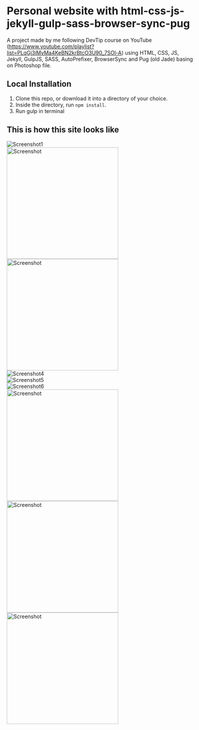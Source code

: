 Personal website with html-css-js-jekyll-gulp-sass-browser-sync-pug
=============================

A project made by me following DevTip course on YouTube (https://www.youtube.com/playlist?list=PLqGj3iMvMa4KeBN2krBtcO3U90_7SOl-A) using HTML, CSS, JS, Jekyll, GulpJS, SASS, AutoPrefixer, BrowserSync and Pug (old Jade) basing on Photoshop file.




## Local Installation

1. Clone this repo, or download it into a directory of your choice.
2. Inside the directory, run `npm install`.
3. Run gulp in terminal


## This is how this site looks like
![Screenshot1](/screenshots/1.png?raw=true "Screenshot1")
</br>
<img src="https://github.com/szymonhernik/Responsive_Personal_Website_Jekyll-Gulp-Sass-Browser-sync-Pug_DevTips/blob/master/screenshots/2.png" alt="Screenshot" width="300"/>
<img src="https://github.com/szymonhernik/Responsive_Personal_Website_Jekyll-Gulp-Sass-Browser-sync-Pug_DevTips/blob/master/screenshots/3.png" alt="Screenshot" width="300"/>
</br>
![Screenshot4](/screenshots/4.png?raw=true "Screenshot4")
</br>
![Screenshot5](/screenshots/5.png?raw=true "Screenshot5")
</br>
![Screenshot6](/screenshots/6.png?raw=true "Screenshot6")
</br>
<img src="https://github.com/szymonhernik/Responsive_Personal_Website_Jekyll-Gulp-Sass-Browser-sync-Pug_DevTips/blob/master/screenshots/7.png" alt="Screenshot" width="300"/>
<img src="https://github.com/szymonhernik/Responsive_Personal_Website_Jekyll-Gulp-Sass-Browser-sync-Pug_DevTips/blob/master/screenshots/8.png" alt="Screenshot" width="300"/>
<img src="https://github.com/szymonhernik/Responsive_Personal_Website_Jekyll-Gulp-Sass-Browser-sync-Pug_DevTips/blob/master/screenshots/9.png" alt="Screenshot" width="300"/>
</br>
